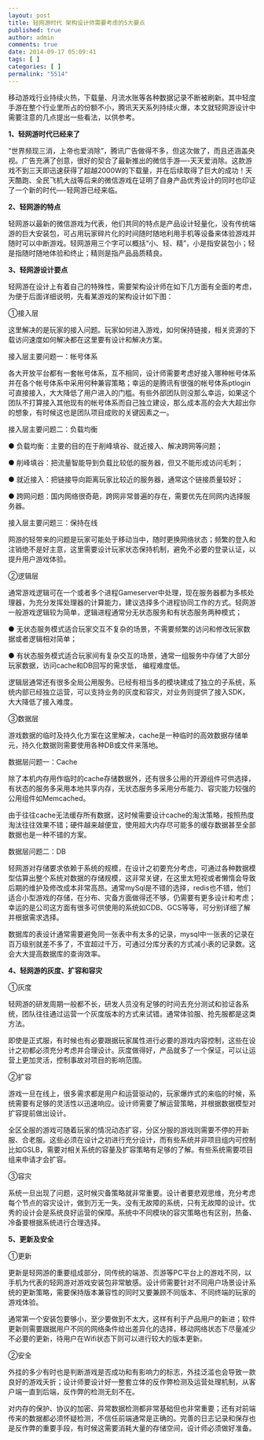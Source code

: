 ```yaml
---
layout: post
title: 轻网游时代 架构设计师需要考虑的5大要点
published: true
author: admin
comments: true
date: 2014-09-17 05:09:41
tags: [ ]
categories: [ ]
permalink: "5514"
---
```

移动游戏行业持续火热，下载量、月流水账等各种数据记录不断被刷新。其中轻度手游在整个行业里所占的份额不小，腾讯天天系列持续火爆，本文就轻网游设计中需要注意的几点提出一些看法，以供参考。

**1、轻网游时代已经来了**

“世界频现三消，上帝也爱消除”，腾讯广告做得不多，但这次做了，而且还涵盖央视。广告充满了创意，很好的契合了最新推出的微信手游—-天天爱消除。这款游戏不到三天即迅速获得了超越2000W的下载量，并在后续取得了巨大的成功！天天酷跑、全民飞机大战等后来的微信游戏在证明了自身产品优秀设计的同时也印证了一个新的时代—-轻网游已经来临。

**2、轻网游的特点**

轻网游以最新的微信游戏为代表，他们共同的特点是产品设计轻量化，没有传统端游的巨大安装包，可占用玩家碎片化的时间随时随地利用手机等设备来体验游戏并随时可以中断游戏。轻网游用三个字可以概括“小、轻、精”，小是指安装包小；轻是指随时随地体验和终止；精则是指产品品质精良。

**3、轻网游设计要点**

轻网游在设计上有着自己的特殊性，需要架构设计师在如下几方面有全面的考虑，为便于后面详细说明，先看某游戏的架构设计如下图：

①接入层

这里解决的是玩家的接入问题。玩家如何进入游戏，如何保持链接，相关资源的下载访问速度如何解决都在这里要有设计和解决方案。

接入层主要问题一：帐号体系

各大开放平台都有一套帐号体系，互不相同，设计师需要考虑好接入哪种帐号体系并在各个帐号体系中采用何种兼容策略；幸运的是腾讯有很强的帐号体系ptlogin可直接接入，大大降低了用户进入的门槛。有些外部团队则没那么幸运，如果这个团队不打算接入其他现有的帐号体系而自己独立建设，那么成本高的会大大超出你的想象，有时候这也是团队项目成败的关键因素之一。

接入层主要问题二：负载均衡

● 负载均衡：主要的目的在于削峰填谷、就近接入、解决跨网等问题；
  
● 削峰填谷：把流量智能导到负载比较低的服务器，但又不能形成访问毛刺；
  
● 就近接入：把链接导向距离玩家比较近的服务器，通常这个链接质量较好；
  
● 跨网问题：国内网络很奇葩，跨网非常普遍的存在，需要优先在同网内选择服务器。

接入层主要问题三：保持在线

网游的轻带来的问题是玩家可能处于移动当中，随时更换网络状态；频繁的登入和注销绝不是好主意，这里需要设计玩家状态保持机制，避免不必要的登录认证，以提升用户游戏体验。

②逻辑层

通常游戏逻辑可在一个或者多个进程Gameserver中处理，现在服务器都为多核处理器，为充分发挥处理器的计算能力，建议选择多个进程协同工作的方式。轻网游一般游戏逻辑较为简单，逻辑进程通常分无状态服务和有状态服务两种模式；

● 无状态服务模式适合玩家交互不复杂的场景，不需要频繁的访问和修改玩家数据或者逻辑相对简单；
  
● 有状态服务模式适合玩家间有复杂交互的场景，通常一组服务中存储了大部分玩家数据，访问cache和DB回写的需求低， 编程难度低。

逻辑层通常还有很多全局公用服务。已经有相当多的模块建成了独立的子系统，系统内部已经独立运营，可以支持业务的灰度和容灾，对业务则提供了接入SDK，大大降低了接入难度。

③数据层

游戏数据的临时及持久化方案在这里解决，cache是一种临时的高效数据存储单元，持久化数据则需要使用各种DB或文件来落地。

数据层问题一：Cache

除了本机内存用作临时的cache存储数据外，还有很多公用的开源组件可供选择，有状态的服务多采用本地共享内存，无状态服务多采用分布能力、容灾能力较强的公用组件如Memcached。

由于往往cache无法缓存所有数据，这时候需要设计cache的淘汰策略，按照热度淘汰往往效果不错；硬件越来越便宜，使用超大内存尽可能多的缓存数据甚至全部数据也是一种不错的方案。

数据层问题二：DB

轻网游对存储要求依赖于系统的规模，在设计之初要充分考虑，可通过各种数据模型估算出整个系统对数据的存储规模，这非常关键，在这里太短视或者懒惰会导致后期的维护及修改成本非常高昂。通常mySql是不错的选择，redis也不错，他们适合小型游戏的存储，在分布、灾备方面做得还不够，仍需要有更多设计和考虑；幸运的是公司这方面有很多可供使用的系统如CDB、GCS等等，可分别详细了解并根据需求选择。

数据库的表设计通常需要避免同一张表中有太多的记录，mysql中一张表的记录在百万级别就差不多了，不宜超过千万，可通过分库分表的方式减小表的记录数。这会大大提高数据库的查询效率。

**4、轻网游的灰度、扩容和容灾**

①灰度

轻网游的研发周期一般都不长，研发人员没有足够的时间去充分测试和验证各系统，团队往往通过运营一个灰度版本的方式来试错。通常体验服、抢先服都是这类方法。

即使是正式服，有时候也有必要跟据玩家属性进行必要的游戏内容控制，这些在设计之初都必须充分考虑并合理设计。灰度做得好，产品就多了一个保证，可以让运营上更加灵活，控制事故对项目的影响范围。

②扩容

游戏一旦在线上，很多需求都是用户和运营驱动的，玩家爆炸式的来临的时候，系统需要有足够的灵活性以迅速响应。设计师需要了解运营策略，并根据数据模型对扩容提前做出设计。

全区全服的游戏可随着玩家的情况动态扩容，分区分服的游戏则需要不停的开新服、合老服。这些必须在设计之初进行充分设计，而有些系统并非项目组内可控制比如GSLB，需要对相关系统的容量及扩容策略有足够的了解。有些系统需要项目组来申请才会扩容。

③容灾

系统一旦出现了问题，这时候灾备策略就非常重要。设计者要悲观思维，充分考虑每个节点的容灾设计，做到万无一失。没有无故障的系统，只有无故障的设计。优秀的设计会是系统良好运营的保障。系统中不同模块的容灾策略也有区别，热备、冷备要根据系统进行合理选择。

**5、更新及安全**

①更新

更新是轻网游的重要组成部分，同传统的端游、页游等PC平台上的游戏不同，以手机为代表的轻网游对游戏安装包非常敏感。设计师需要针对不同用户场景设计系统的更新策略，需要保持版本兼容性的同时又要兼顾不同版本、不同终端的玩家的游戏体验。

通常第一个安装包要够小，至少要做到不太大，这样有利于产品用户的新进；软件更新则需要跟据用户不同的网络条件给出差异化的选择，移动网络状态下尽量减少不必要的更新，待用户在Wifi状态下则可以进行较大的版本更新。

②安全

外挂的多少有时也是判断游戏是否成功和有影响力的标志，外挂泛滥也会导致一款良好的游戏夭折；设计师要设计好一整套立体的反作弊检测及运营处理机制，从客户端一直到后端，反作弊的检测无刻不在。

对内存的保护、协议的加密、异常数据检测都非常基础但也非常重要；还有对前端传来的数据都必须怀疑检测，不信任前端通常是正确的。完善的日志记录和保存也是反作弊的重要手段，有时候这需要消耗大量的存储空间，设计师必须做好准备。